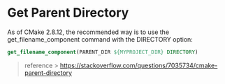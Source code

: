 # Get Parent Directory

As of CMake 2.8.12, the recommended way is to use the get_filename_component command with the DIRECTORY option:

```cmake
get_filename_component(PARENT_DIR ${MYPROJECT_DIR} DIRECTORY)
```

> reference
    > https://stackoverflow.com/questions/7035734/cmake-parent-directory